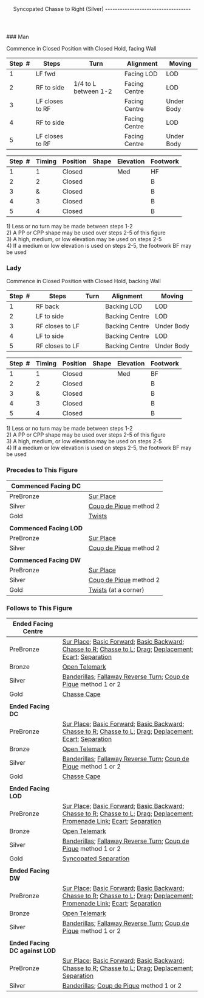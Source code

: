 <header>Syncopated Chasse to Right (Silver)
-----------------------------------

 </header>### Man

Commence in Closed Position with Closed Hold, facing Wall

 | **Step<span style="color:white">\_</span>\#** | **Steps** | **Turn** | **Alignment** | **Moving** |
|---|---|---|---|---|
| 1 | LF fwd |  | Facing LOD | LOD |
| 2 | RF to side | 1/4 to L between 1-2 | Facing Centre | LOD |
| 3 | LF closes to RF |  | Facing Centre | Under Body |
| 4 | RF to side |  | Facing Centre | LOD |
| 5 | LF closes to RF |  | Facing Centre | Under Body |

 | **Step<span style="color:white">\_</span>\#** | **Timing** | **Position** | **Shape** | **Elevation** | **Footwork** |
|---|---|---|---|---|---|
| 1 | 1 | Closed |  | Med | HF |
| 2 | 2 | Closed |  |  | B |
| 3 | &amp; | Closed |  |  | B |
| 4 | 3 | Closed |  |  | B |
| 5 | 4 | Closed |  |  | B |

1\) Less or no turn may be made between steps 1-2  
 2) A PP or CPP shape may be used over steps 2-5 of this figure  
 3) A high, medium, or low elevation may be used on steps 2-5  
 4) If a medium or low elevation is used on steps 2-5, the footwork BF may be used

### Lady

Commence in Closed Position with Closed Hold, backing Wall

 | **Step<span style="color:white">\_</span>\#** | **Steps** | **Turn** | **Alignment** | **Moving** |
|---|---|---|---|---|
| 1 | RF back |  | Backing LOD | LOD |
| 2 | LF to side |  | Backing Centre | LOD |
| 3 | RF closes to LF |  | Backing Centre | Under Body |
| 4 | LF to side |  | Backing Centre | LOD |
| 5 | RF closes to LF |  | Backing Centre | Under Body |

 | **Step<span style="color:white">\_</span>\#** | **Timing** | **Position** | **Shape** | **Elevation** | **Footwork** |
|---|---|---|---|---|---|
| 1 | 1 | Closed |  | Med | BF |
| 2 | 2 | Closed |  |  | B |
| 3 | &amp; | Closed |  |  | B |
| 4 | 3 | Closed |  |  | B |
| 5 | 4 | Closed |  |  | B |

1\) Less or no turn may be made between steps 1-2  
 2) A PP or CPP shape may be used over steps 2-5 of this figure  
 3) A high, medium, or low elevation may be used on steps 2-5  
 4) If a medium or low elevation is used on steps 2-5, the footwork BF may be used

### Precedes to This Figure

 | **Commenced Facing DC** |  |
|---|---|
| PreBronze | [Sur Place](sur_place.md) |
| Silver | [Coup de Pique](coup_de_pique.md) method 2 |
| Gold | [Twists](twists.md) |
|  |  |
| **Commenced Facing LOD** |  |
| PreBronze | [Sur Place](sur_place.md) |
| Silver | [Coup de Pique](coup_de_pique.md) method 2 |
|  |  |
| **Commenced Facing DW** |  |
| PreBronze | [Sur Place](sur_place.md) |
| Silver | [Coup de Pique](coup_de_pique.md) method 2 |
| Gold | [Twists](twists.md) (at a corner) |

### Follows to This Figure

 | **Ended Facing Centre** |  |
|---|---|
| PreBronze | [Sur Place](sur_place.md); [Basic Forward](basic.md); [Basic Backward](basic_backward.md); [Chasse to R](chasse_to_right.md); [Chasse to L](chasse_to_left.md); [Drag](drag.md); [Deplacement](attack.md); [Ecart](ecart.md); [Separation](separation.md) |
| Bronze | [Open Telemark](open_telemark.md) |
| Silver | [Banderillas](banderillas.md); [Fallaway Reverse Turn](fallaway_reverse.md); [Coup de Pique](coup_de_pique.md) method 1 or 2 |
| Gold | [Chasse Cape](chasse_cape.md) |
|  |  |
| **Ended Facing DC** |  |
| PreBronze | [Sur Place](sur_place.md); [Basic Forward](basic.md); [Basic Backward](basic_backward.md); [Chasse to R](chasse_to_right.md); [Chasse to L](chasse_to_left.md); [Drag](drag.md); [Deplacement](attack.md); [Ecart](ecart.md); [Separation](separation.md) |
| Bronze | [Open Telemark](open_telemark.md) |
| Silver | [Banderillas](banderillas.md); [Fallaway Reverse Turn](fallaway_reverse.md); [Coup de Pique](coup_de_pique.md) method 1 or 2 |
| Gold | [Chasse Cape](chasse_cape.md) |
|  |  |
| **Ended Facing LOD** |  |
| PreBronze | [Sur Place](sur_place.md); [Basic Forward](basic.md); [Basic Backward](basic_backward.md); [Chasse to R](chasse_to_right.md); [Chasse to L](chasse_to_left.md); [Drag](drag.md); [Deplacement](attack.md); [Promenade Link](promenade_link_close.md); [Ecart](ecart.md); [Separation](separation.md) |
| Bronze | [Open Telemark](open_telemark.md) |
| Silver | [Banderillas](banderillas.md); [Fallaway Reverse Turn](fallaway_reverse.md); [Coup de Pique](coup_de_pique.md) method 1 or 2 |
| Gold | [Syncopated Separation](syncopated_separation.md) |
|  |  |
| **Ended Facing DW** |  |
| PreBronze | [Sur Place](sur_place.md); [Basic Forward](basic.md); [Basic Backward](basic_backward.md); [Chasse to R](chasse_to_right.md); [Chasse to L](chasse_to_left.md); [Drag](drag.md); [Deplacement](attack.md); [Promenade Link](promenade_link_close.md); [Ecart](ecart.md); [Separation](separation.md) |
| Bronze | [Open Telemark](open_telemark.md) |
| Silver | [Banderillas](banderillas.md); [Fallaway Reverse Turn](fallaway_reverse.md); [Coup de Pique](coup_de_pique.md) method 1 or 2 |
|  |  |
| **Ended Facing DC against LOD** |  |
| PreBronze | [Sur Place](sur_place.md); [Basic Forward](basic.md); [Basic Backward](basic_backward.md); [Chasse to R](chasse_to_right.md); [Chasse to L](chasse_to_left.md); [Drag](drag.md); [Deplacement](attack.md); [Separation](separation.md) |
| Silver | [Banderillas](banderillas.md); [Coup de Pique](coup_de_pique.md) method 1 or 2 |